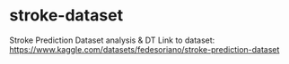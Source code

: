 # stroke-dataset
Stroke Prediction Dataset analysis &amp; DT
Link to dataset: https://www.kaggle.com/datasets/fedesoriano/stroke-prediction-dataset
